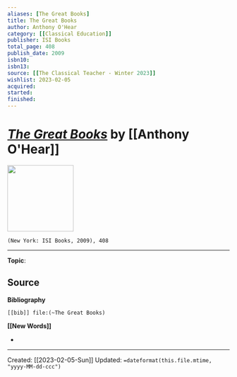 ```yaml
---
aliases: [The Great Books]
title: The Great Books
author: Anthony O'Hear
category: [[Classical Education]]
publisher: ISI Books
total_page: 408
publish_date: 2009
isbn10: 
isbn13: 
source: [[The Classical Teacher - Winter 2023]]
wishlist: 2023-02-05
acquired: 
started: 
finished: 
---
```

# *[The Great Books]()* by [[Anthony O'Hear]]

<img src="http://books.google.com/books/content?id=FHkqAQAAIAAJ&printsec=frontcover&img=1&zoom=1&source=gbs_api" width=150>

`(New York: ISI Books, 2009), 408`



--- 
**Topic**: 

**Source**
- 

**Bibliography**

```query
[[bib]] file:(~The Great Books)
```
 

**[[New Words]]**

- 

---
Created: [[2023-02-05-Sun]]
Updated: `=dateformat(this.file.mtime, "yyyy-MM-dd-ccc")`